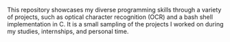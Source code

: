 This repository showcases my diverse programming skills through a variety of projects, such as optical character recognition (OCR) and a bash shell implementation in C. 
It is a small sampling of the projects I worked on during my studies, internships, and personal time.
